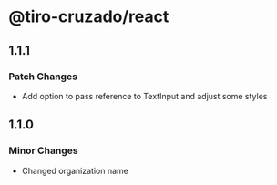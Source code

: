 # @tiro-cruzado/react

## 1.1.1

### Patch Changes

- Add option to pass reference to TextInput and adjust some styles

## 1.1.0

### Minor Changes

- Changed organization name

